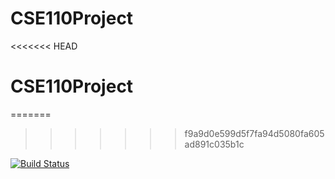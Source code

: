 # CSE110Project
<<<<<<< HEAD
# CSE110Project
=======
>>>>>>> f9a9d0e599d5f7fa94d5080fa605ad891c035b1c


[![Build Status](https://travis-ci.org/JoanneGaeunSon/CSE110Project.svg?branch=master)](https://travis-ci.org/JoanneGaeunSon/CSE110Project)
